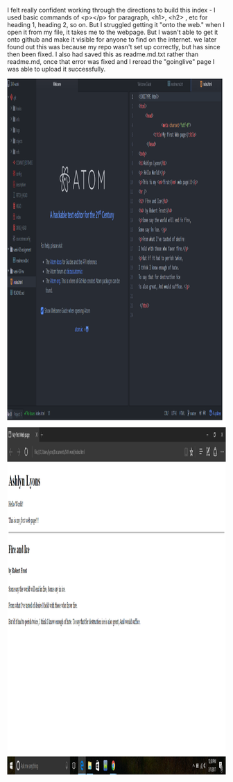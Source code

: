 I   f e l t   r e a l l y   c o n f i d e n t   w o r k i n g   t h r o u g h   t h e   d i r e c t i o n s   t o   b u i l d   t h i s   i n d e x   -   I   u s e d   b a s i c   c o m m a n d s   o f   < p > < / p >   f o r   p a r a g r a p h ,   
 
 < h 1 > ,   < h 2 >   ,   e t c   f o r   h e a d i n g   1 ,   h e a d i n g   2 ,   s o   o n .   
 
 
 
 B u t   I   s t r u g g l e d   g e t t i n g   i t   " o n t o   t h e   w e b . " 
 
 w h e n   I   o p e n   i t   f r o m   m y   f i l e ,   i t   t a k e s   m e   t o   t h e   w e b p a g e .   B u t   I   w a s n ' t   a b l e   t o   g e t   i t   o n t o   g i t h u b   a n d   m a k e   i t   v i s i b l e   f o r   a n y o n e   t o   f i n d   o n   t h e   i n t e r n e t .   
 
 
 
 w e   l a t e r   f o u n d   o u t   t h i s   w a s   b e c a u s e   m y   r e p o   w a s n ' t   s e t   u p   c o r r e c t l y ,   b u t   h a s   s i n c e   t h e n   b e e n   f i x e d .   I   a l s o   h a d   s a v e d   t h is  a s   r e a d m e . m d . t x t   r a t h e r   t h a n   r e a d m e . m d ,   o n c e   t h a t   e r r o r   w a s   f i x e d   and I reread the "goinglive" page I was able to upload
it successfully.

<img src = "images/HW 3 screenshot.jpg" alt="Hw 3" title="Hw3" width="800" height="800">
 <img src = "images/HW3 webpage.jpg" alt = "screenshot" title = "screenshot" width = "800" height = "800">
 
 
 
 
 
